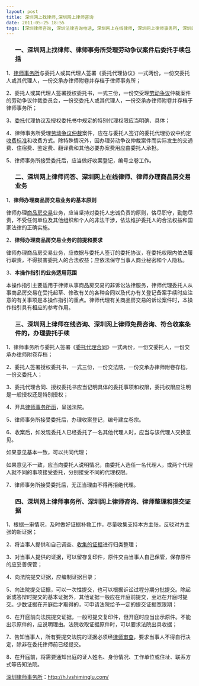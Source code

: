 ```yaml
---
layout: post
title: 深圳网上找律师,深圳网上律师咨询
date: 2011-05-25 18:55
tags: [深圳律师咨询, 深圳法律咨询电话, 深圳网上在线律师, 深圳网上律师事务所, 深圳网上律师免费咨询, 深圳网上律师在线咨询, 深圳网上律师问答]
---
```

<ol>
<h3>一、深圳网上找律师、律师事务所受理劳动争议案件后委托手续包括</h3>
</ol>
1、<a href="http://h.lvshiminglu.com/" target="_blank">律师事务所</a>与委托人或其代理人签署《委托代理协议》一式两份，一份交委托人或其代理人，一份交承办律师附卷并存档于律师事务所；

2、委托人或其代理人签署授权委托书，一式三份，一份交受理<a href="http://h.lvshiminglu.com/law/category/labor" target="_blank">劳动争议</a>仲裁案件的劳动争议仲裁委员会，一份交委托人或其代理人，一份交承办律师附卷并存档于律师事务所；

3、<a href="http://h.lvshiminglu.com/law/683.html" target="_blank">委托</a>代理协议及授权委托书中规定的特别代理权限应当明确、具体；

4、律师事务所受理<a href="http://h.lvshiminglu.com/law/354.html" target="_blank">劳动争议仲裁</a>案件，应在与委托人签订的委托代理协议中约定<a href="http://h.lvshiminglu.com/law/328.html" target="_blank">收费标准</a>和收费方式。除特殊情况外，因办理劳动争议仲裁案件而实际发生的交通费、住宿费、鉴定费、翻译费和其他必要办案费用应由委托人承担。

5、律师事务所接受委托后，应当做好收案登记，编号立卷工作。
<ol>
<h3>二、深圳网上律师问答、深圳网上在线律师、律师办理商品房交易业务</h3>
</ol>
1、<strong>律师办理商品房交易业务的基本原则</strong>

律师办理<a href="http://h.lvshiminglu.com/law/tag/%E5%95%86%E5%93%81%E6%88%BF" target="_blank">商品房交易</a>业务，应当坚持对委托人忠诚负责的原则，恪尽职守，勤勉尽责，不受任何单位及其他组织和个人的非法干涉，依法维护委托人的合法权益和国家法律的正确实施。

2、<strong>律师办理商品房交易业务的前提和要求</strong>

律师办理商品房交易业务，应依据与委托人签订的委托协议，在委托权限内依法履行职责，不得损害委托人的合法权益；应依法保守当事人商业秘密和个人隐私。

3、<strong>本操作指引的业务适用范围</strong>

本操作指引主要适用于律师从事商品房交易的非诉讼法律服务，律师代理委托人从事商品房交易在受托起草、修改有关的各种合同以及代办有关登记备案手续时应注意的有关事项是本操作指引的重点。律师代理有关商品房交易的诉讼案件时，本操作指引具有相应的参考作用。
<ol>
<h3>三、深圳网上律师在线咨询、深圳网上律师免费咨询、符合收案条件的，办理委托手续</h3>
</ol>
1、律师事务所与委托人签署《<a href="http://h.lvshiminglu.com/law/684.html" target="_blank">委托代理合同</a>》一式两份，一份交委托人，一份交承办律师附卷存档；

2、委托人签署授权委托书，一式三份，一份交法院，一份交承办律师附卷存档，一份交委托人；

3、委托代理合同、授权委托书应当记明具体的委托事项和权限，委托权限应注明是一般授权还是特别授权；

4、开具<a href="http://h.lvshiminglu.com/law/135.html" target="_blank">律师事务所函</a>，呈送法院。

5、律师事务所接受委托后，办理收案登记，编号建立卷宗。

6、收案后，如发现委托人已经委托了一名其他代理人时，应当与该代理人交换意见。

如果意见基本一致，可以共同代理；

如果意见不一致，应当向委托人说明情况，由委托人选任一名代理人，或两个代理人就不同的事项接受委托，分别接受不同的代理权限。

7、律师事务所接受委托后，无正当理由不得再拒绝代理。
<ol>
<h3>四、深圳网上律师事务所、深圳网上律师咨询、律师整理和提交证据</h3>
</ol>
1、根据<a href="http://h.lvshiminglu.com/law/tag/%E4%B8%80%E5%AE%A1%E5%88%A4%E5%86%B3%E7%A6%BB%E5%A9%9A%E4%BA%8C%E5%AE%A1" target="_blank">一审</a>情况，及时做好证据补救工作，尽量收集支持本方主张，反驳对方主张的新证据；

2、将当事人提供和自己调查、<a href="http://h.lvshiminglu.com/law/216.html" target="_blank">收集的证据</a>进行归类整理；

3、对当事人提供的证据，可以留存复印件，原件交由当事人自己保管，保存原件的应妥善保管；

4、向法院提交证据，应编制证据目录；

5、向法院提交证据，可以一次性提交，也可以根据诉讼过程分期分批提交。除起诉或答辩时提交的基本证据外，其他证据一般应在开庭前提交，至迟在开庭时提交。少数证据在开庭后才取得的，可申请法院给予一定的提交证据宽限期；

6、在开庭前向法院提交证据，一般可提交复印件，但开庭时应当出示原件。不能出示原件的，应说明理由。法院收取证据原件时，可以要求法院出具收据；

7、告知当事人，所有要提交法院的证据必须经<a href="http://h.lvshiminglu.com/law/736.html" target="_blank">律师审查</a>，要求当事人不得自行决定，除非在委托律师前已经提交。

8、在开庭前，将需要通知出庭的证人姓名、身份情况、工作单位或住址、联系方式等告知法院。

<a href="http://h.lvshiminglu.com/">深圳律师事务所</a>：<a href="http://h.lvshiminglu.com/">http://h.lvshiminglu.com/</a>

